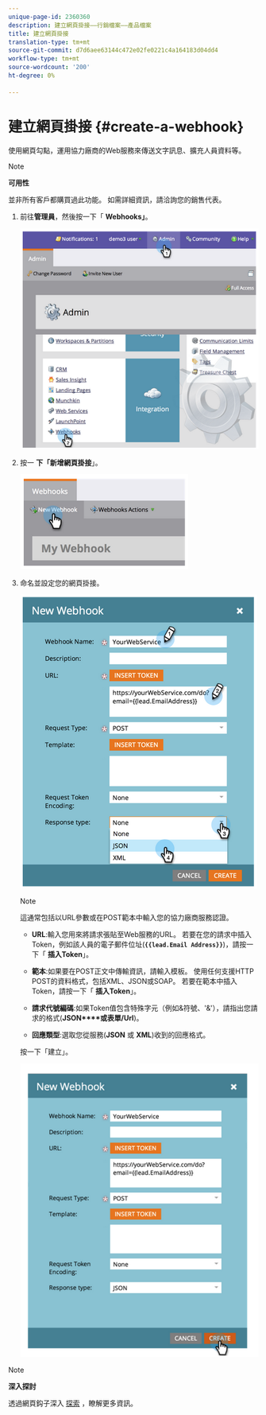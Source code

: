 ```yaml
---
unique-page-id: 2360360
description: 建立網頁掛接——行銷檔案——產品檔案
title: 建立網頁掛接
translation-type: tm+mt
source-git-commit: d7d6aee63144c472e02fe0221c4a164183d04dd4
workflow-type: tm+mt
source-wordcount: '200'
ht-degree: 0%

---
```



# 建立網頁掛接 {#create-a-webhook}

使用網頁勾點，運用協力廠商的Web服務來傳送文字訊息、擴充人員資料等。

>[!NOTE]
>
>**可用性**
>
>並非所有客戶都購買過此功能。 如需詳細資訊，請洽詢您的銷售代表。

1. 前往**管理員**，然後按一下「 **Webhooks」**。

   ![](assets/image2014-9-24-14-3a52-3a57.png)

1. 按一 **下「新增網頁掛接**」。

   ![](assets/image2014-9-24-14-3a53-3a9.png)

1. 命名並設定您的網頁掛接。

   ![](assets/image2014-9-24-14-3a53-3a19.png)

   >[!NOTE]
   >
   >這通常包括以URL參數或在POST範本中輸入您的協力廠商服務認證。

   * **URL**:輸入您用來將請求張貼至Web服務的URL。 若要在您的請求中插入Token，例如該人員的電子郵件位址(**`{{lead.Email Address}}`**)，請按一下「 **插入Token**」。

   * **範本**:如果要在POST正文中傳輸資訊，請輸入模板。 使用任何支援HTTP POST的資料格式，包括XML、JSON或SOAP。 若要在範本中插入Token，請按一下「 **插入Token**」。

   * **請求代號編碼**:如果Token值包含特殊字元（例如&amp;符號、&#39;&amp;&#39;），請指出您請求的格式(**JSON****或表單/Url**)。

   * **回應類型**:選取您從服務(**JSON** 或 **XML**)收到的回應格式。

   按一下「建立」。

   ![](assets/image2014-9-24-14-3a53-3a35.png)

>[!NOTE]
>
>**深入探討**
>
>透過網頁鈎子深入 [探索](http://developers.marketo.com/documentation/webhooks/) ，瞭解更多資訊。

